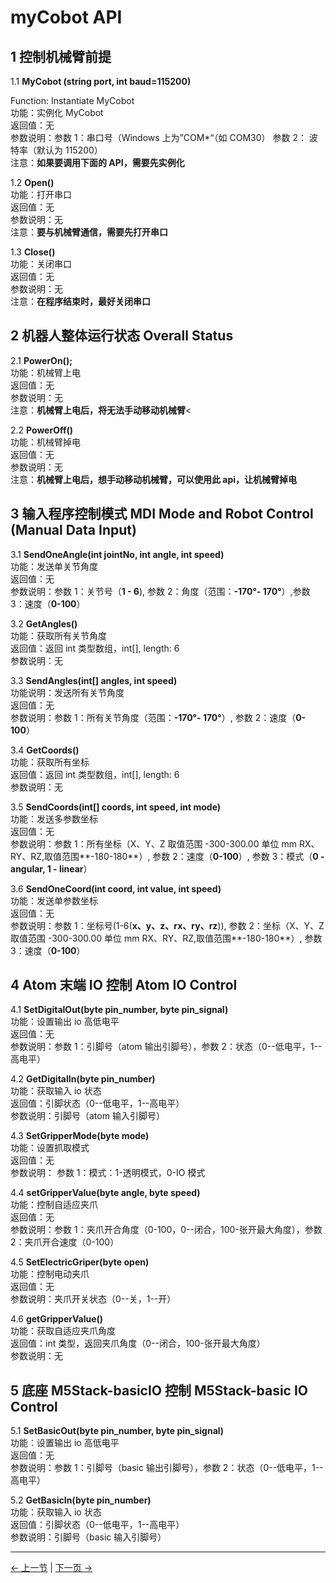 # myCobot API

## 1 控制机械臂前提<br>

1.1 **MyCobot (string port, int baud=115200)**<br>

Function: Instantiate MyCobot<br>
功能：实例化 MyCobot<br>
返回值：无<br>
参数说明：参数 1：串口号（Windows 上为”COM\*“（如 COM30） 参数 2： 波特率（默认为 115200）<br>
注意：**如果要调用下面的 API，需要先实例化**<br>

1.2 **Open()**<br>
功能：打开串口 <br>
返回值：无<br>
参数说明：无<br>
注意：**要与机械臂通信，需要先打开串口**<br>

1.3 **Close()** <br>
功能：关闭串口 <br>
返回值：无<br>
参数说明：无<br>
注意：**在程序结束时，最好关闭串口**<br>

## 2 机器人整体运行状态 Overall Status

2.1 **PowerOn();** <br>
功能：机械臂上电 <br>
返回值：无<br>
参数说明：无<br>
注意：**机械臂上电后，将无法手动移动机械臂**<

2.2 **PowerOff()** <br>
功能：机械臂掉电 <br>
返回值：无<br>
参数说明：无<br>
注意：**机械臂上电后，想手动移动机械臂，可以使用此 api，让机械臂掉电**<br>

## 3 输入程序控制模式 MDI Mode and Robot Control (Manual Data Input)

3.1 **SendOneAngle(int jointNo, int angle, int speed)**<br>
功能：发送单关节角度<br>
返回值：无<br>
参数说明：参数 1：关节号（**1 - 6**), 参数 2：角度（范围：**-170°- 170°**）,参数 3：速度（**0-100**）<br>

3.2 **GetAngles()**<br>
功能：获取所有关节角度<br>
返回值：返回 int 类型数组，int[], length: 6<br>
参数说明：无<br>

3.3 **SendAngles(int[] angles, int speed)**<br>
功能说明：发送所有关节角度<br>
返回值：无<br>
参数说明：参数 1：所有关节角度（范围：**-170°- 170°**）, 参数 2：速度（**0-100**）<br>

3.4 **GetCoords()**<br>
功能：获取所有坐标<br>
返回值：返回 int 类型数组，int[], length: 6<br>
参数说明：无<br>

3.5 **SendCoords(int[] coords, int speed, int mode)**<br>
功能：发送多参数坐标<br>
返回值：无<br>
参数说明：参数 1：所有坐标（X、Y、Z 取值范围 -300-300.00 单位 mm RX、RY、RZ,取值范围**-180-180**）, 参数 2：速度（**0-100**）, 参数 3：模式（**0 - angular, 1 - linear**）<br>

3.6 **SendOneCoord(int coord, int value, int speed)**<br>
功能：发送单参数坐标<br>
返回值：无<br>
参数说明：参数 1：坐标号(1-6(**x、y、z、rx、ry、rz**)), 参数 2：坐标（X、Y、Z 取值范围 -300-300.00 单位 mm RX、RY、RZ,取值范围**-180-180**）, 参数 3：速度（**0-100**）<br>

## 4 Atom 末端 IO 控制 Atom IO Control

4.1 **SetDigitalOut(byte pin_number, byte pin_signal)**<br>
功能：设置输出 io 高低电平<br>
返回值：无<br>
参数说明：参数 1：引脚号（atom 输出引脚号），参数 2：状态（0--低电平，1--高电平）<br>

4.2 **GetDigitalIn(byte pin_number)**<br>
功能：获取输入 io 状态<br>
返回值：引脚状态（0--低电平，1--高电平）<br>
参数说明：引脚号（atom 输入引脚号）<br>

4.3 **SetGripperMode(byte mode)**<br>
功能：设置抓取模式<br>
返回值：无<br>
参数说明： 参数 1：模式：1-透明模式，0-IO 模式<br>

4.4 **setGripperValue(byte angle, byte speed)**<br>
功能：控制自适应夹爪<br>
返回值：无<br>
参数说明：参数 1：夹爪开合角度（0-100，0--闭合，100-张开最大角度），参数 2：夹爪开合速度（0-100）<br>

4.5 **SetElectricGriper(byte open)**<br>
功能：控制电动夹爪<br>
返回值：无<br>
参数说明：夹爪开关状态（0--关，1--开）<br>

4.6 **getGripperValue()**<br>
功能：获取自适应夹爪角度<br>
返回值：int 类型，返回夹爪角度（0--闭合，100-张开最大角度）<br>
参数说明：无<br>

## 5 底座 M5Stack-basicIO 控制 M5Stack-basic IO Control

5.1 **SetBasicOut(byte pin_number, byte pin_signal)**<br>
功能：设置输出 io 高低电平<br>
返回值：无<br>
参数说明：参数 1：引脚号（basic 输出引脚号），参数 2：状态（0--低电平，1--高电平）<br>

5.2 **GetBasicIn(byte pin_number)**<br>
功能：获取输入 io 状态<br>
返回值：引脚状态（0--低电平，1--高电平）<br>
参数说明：引脚号（basic 输入引脚号）<br>

---

[← 上一节](../15-ApplicationBaseCSharp/15.3-angle.md) | [下一页 →](../15-ApplicationBaseCSharp/15.5-case.md)
